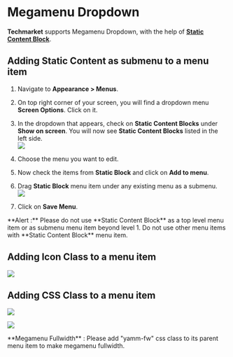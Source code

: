 # Megamenu Dropdown

**Techmarket** supports Megamenu Dropdown, with the help of [**Static Content Block**](static_block.md).

## Adding Static Content as submenu to a menu item

1. Navigate to **Appearance > Menus**.

2. On top right corner of your screen, you will find a dropdown menu **Screen Options**. Click on it.

3. In the dropdown that appears, check on **Static Content Blocks** under **Show on screen**. You will now see **Static Content Blocks** listed in the left side. <br/>![](http://transvelo.github.io/docs/techmarket/images/menu-sb-enable.png)

4. Choose the menu you want to edit.

5. Now check the items from **Static Block** and click on **Add to menu**.

6. Drag **Static Block** menu item under any existing menu as a submenu.<br/>
![](http://transvelo.github.io/docs/techmarket/images/menu-sb-add.png)

7. Click on **Save Menu**.

<div class="alert alert-danger">**Alert :** Please do not use **Static Content Block** as a top level menu item or as submenu menu item beyond level 1. Do not use other menu items with **Static Content Block** menu item.</div>

## Adding Icon Class to a menu item

![](http://transvelo.github.io/docs/techmarket/images/menu-icon-class-add.png)

## Adding CSS Class to a menu item

![](http://transvelo.github.io/docs/techmarket/images/menu-css-class-enable.png)

![](http://transvelo.github.io/docs/techmarket/images/menu-css-class-add.png)

<div class="alert alert-info">**Megamenu Fullwidth** : Please add "yamm-fw" css class to its parent menu item to make megamenu fullwidth.</div>


